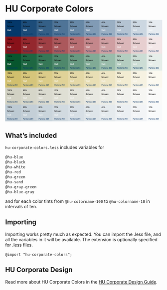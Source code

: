# HU Corporate Colors
![Color Chart](hu-corporate-colors.png?raw=true "Color Chart")

## What’s included
`hu-corporate-colors.less` includes variables for

    @hu-blue
    @hu-black
    @hu-white
    @hu-red
    @hu-green
    @hu-sand
    @hu-gray-green
    @hu-blue-gray

and for each color tints from `@hu-colorname-100` to `@hu-colorname-10` in intervals of ten.

## Importing

Importing works pretty much as expected. You can import the .less file, and all the variables in it will be available. The extension is optionally specified for .less files.

    @import "hu-corporate-colors";

## HU Corporate Design

Read more about HU Corporate Colors in the [HU Corporate Design Guide](https://www.hu-berlin.de/de/hu-intern/design/basiselemente/farbe).